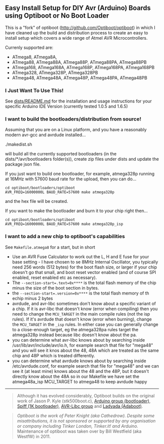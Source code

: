 ## Easy Install Setup for DIY Avr (Arduino) Boards using Optiboot or No Boot Loader ##

This is a "fork" of optiboot (http://github.com/Optiboot/optiboot) in which I have cleaned up the build and distribution process to create an easy to install setup which covers a wide range of Atmel AVR Microcontrollers.

Currenly supported are:

 * ATmega8,   ATmega8A,
 * ATmega88,  ATmega88A,  ATmega88P,  ATmega88PA, ATmega88PB 
 * ATmega168, ATmega168A, ATmega168P, ATmega168PA, ATmega168PB
 * ATmega328, ATmega328P, ATmega328PB
 * ATmega48,  ATmega48A,  ATmega48P, ATmega48PA, ATmega48PB

### I Just Want To Use This!

See [dists/README.md](dists/README.md) for the installation and usage instructions for your specific Arduino IDE Version (currently tested 1.0.5 and 1.6.5)

### I want to build the bootloaders/distribution from source!

Assuming that you are on a Linux platform, and you have a reasonably modern avr-gcc and avrdude installed...

  ./makedist.sh
  
will build all the currently supported bootloaders (in the dists/*/avr/bootloaders folder(s)), create zip files under dists and update the package json file.

If you just want to build one bootloader, for example, atmega328p running at 16MHz with 57600 baud rate for the upload, then you can do...

    cd optiboot/bootloaders/optiboot
    AVR_FREQ=16000000L BAUD_RATE=57600 make atmega328p
    
and the hex file will be created.

If you want to make the bootloader and burn it to your chip right then...

    cd optiboot/bootloaders/optiboot
    AVR_FREQ=16000000L BAUD_RATE=57600 make atmega328p_isp
    
### I want to add a new chip to optiboot's capabilities

See `Makefile.atmega8` for a start, but in short

  * Use an AVR Fuse Calculator to work out the L, H and E fuse for your base setting - I have chosen to se 8MHz Internal Oscillator, you typically need 256 words (512 bytes) for the boot flash size, or larger if your chip doesn't go that small, and boot reset vector enabled (and of course SPI enabled, reset enabled etc as necessary). 
  * The `--section-start=.text=0x****` is the total flash memory of the chip minus the size of the boot section in bytes.
  * the `--section-start=.version=0x****` is the total flash memory of th echip minus 2 bytes
  * avrdude, and avr-libc sometimes don't know about a specific variant of a chip.  If it is avr-libc that doesn't know (error when compiling) then you need to change the `MCU_TARGET` in the main compile rules (not the isp rules).  If it's avrdude that doesn't know (error when burning), change the `MCU_TARGET` in the `_isp` rules.  In either case you can generally change to a close-enough target, eg the atmega328pa rules target the atmega328p instead because libc doesn't know about the pa.
  * you can determine what avr-libc knows about by searching inside /usr/lib/avr/include/avr/io.h, for example search that file for "mega48" and you will see it knos about the 48, 48A which are treated as the same chip and 48P which is treated differently.
  * you can determine what avrdude knows about by searching inside /etc/avrdude.conf, for example search that file for "mega48" and we can see it (at least mine) knows about the 48 and the 48P, but it doesn't directly know about the 48A so in our Makefile we have set the atmega48a_isp MCU_TARGET to atmega48 to keep avrdude happy



----

> Although it has evolved considerably, Optiboot builds on the original work of Jason P. Kyle (stk500boot.c), [Arduino group (bootloader)](http://arduino.cc), [Spiff (1K bootloader)](http://spiffie.org/know/arduino_1k_bootloader/bootloader.shtml), [AVR-Libc group](http://nongnu.org/avr-libc) and [Ladyada (Adaboot)](http://www.ladyada.net/library/arduino/bootloader.html).

> _Optiboot is the work of Peter Knight (aka Cathedrow). Despite some misattributions, it is not sponsored or supported by any organisation or company including Tinker London, Tinker.it! and Arduino._  
> Maintenance of optiboot was taken over by Bill Westfield (aka WestfW) in 2011.
